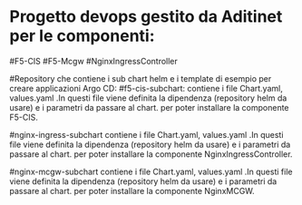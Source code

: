 #  Progetto devops gestito da Aditinet per le componenti:
   
 #F5-CIS
 #F5-Mcgw
 #NginxIngressController

 #Repository che contiene i sub chart helm  e i template di esempio per creare applicazioni Argo CD:
   #f5-cis-subchart:
     contiene i file Chart.yaml, values.yaml .In questi file viene definita la dipendenza (repository helm da usare) e i parametri da passare al chart.
     per poter installare la componente F5-CIS.
   
   #nginx-ingress-subchart
     contiene i file Chart.yaml, values.yaml .In questi file viene definita la dipendenza (repository helm da usare) e i parametri da passare al chart.
     per poter installare la componente NginxIngressController.
   
   #nginx-mcgw-subchart
     contiene i file Chart.yaml, values.yaml .In questi file viene definita la dipendenza (repository helm da usare) e i parametri da passare al chart.
     per poter installare la componente NginxMCGW.

